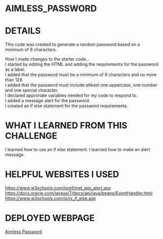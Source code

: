 # AIMLESS_PASSWORD

# DETAILS
This code was created to generate a random password based on a minimum of 8 characters.<br>

How I made changes to the starter code..<br>
I started by editing the HTML and adding the requirements for the password as a label.<br>
I added that the password must be a minimum of 8 characters and no more than 128.<br>
I added that the password must include atleast one uppercase, one number and one special character.<br>
I declared approriate variables needed for my code to respond to.<br>
I added a message alert for the password.<br>
I created an if else statement for the password requirements.

# WHAT I LEARNED FROM THIS CHALLENGE
I learned how to use an if else statement.
I learned how to make an alert message.

# HELPFUL WEBSITES I USED
https://www.w3schools.com/jsref/met_win_alert.asp <br>
https://docs.oracle.com/javase/7/docs/api/java/beans/EventHandler.html <br>
https://www.w3schools.com/js/js_if_else.asp <br>

# DEPLOYED WEBPAGE
<a href="">Aimless Password</a>
<br>

